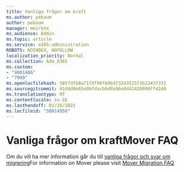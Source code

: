 ```yaml
---
title: Vanliga frågor om kraft
ms.author: pebaum
author: pebaum
manager: mnirkhe
ms.audience: Admin
ms.topic: article
ms.service: o365-administration
ROBOTS: NOINDEX, NOFOLLOW
localization_priority: Normal
ms.collection: Adm_O365
ms.custom:
- "9001486"
- "7999"
ms.openlocfilehash: 585fdf68a71fdf00f69b3f3243515f3b2243f331
ms.sourcegitcommit: 41ddd8e65e9bfdacb6d8a96e0d42426998ffd2d0
ms.translationtype: MT
ms.contentlocale: sv-SE
ms.lasthandoff: 01/26/2021
ms.locfileid: "50014956"
---
```

# <a name="mover-faq"></a><span data-ttu-id="53936-102">Vanliga frågor om kraft</span><span class="sxs-lookup"><span data-stu-id="53936-102">Mover FAQ</span></span>

<span data-ttu-id="53936-103">Om du vill ha mer information går du till [vanliga frågor och svar om migrering](https://docs.microsoft.com/sharepointmigration/mover-migration-faq)</span><span class="sxs-lookup"><span data-stu-id="53936-103">For information on Mover please visit [Mover Migration FAQ](https://docs.microsoft.com/sharepointmigration/mover-migration-faq)</span></span>
